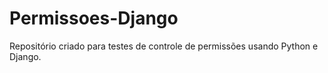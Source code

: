 # Permissoes-Django
Repositório criado para testes de controle de permissões usando Python e Django.
